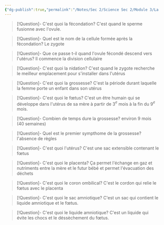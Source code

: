```yaml
---
{"dg-publish":true,"permalink":"/Notes/Sec 2/Science Sec 2/Module 3/La fécondation/"}
---
```



>[!Question]- C'est quoi la fécondation?
>C'est quand le sperme fusionne avec l'ovule.

>[!Question]- Quel est le nom de la cellule formée après la fécondation?
>Le zygote

>[!Question]- Que ce passe t-il quand l'ovule fécondé descend vers l'utérus?
>Il commence la division cellulaire

>[!Question]- C'est quoi la nidation?
>C'est quand le zygote recherche le meilleur emplacement pour s'installer dans l'utérus

>[!Question]- C'est quoi la grossesse?
>C'est la période durant laquelle la femme porte un enfant dans son utérus

>[!Question]- C'est quoi le fœtus?
>C'est un être humain qui se développe dans l'utérus de sa mère à partir de 3$^e$ mois à la fin du 9$^e$ mois.

>[!Question]- Combien de temps dure la grossesse?
>environ 9 mois (40 semaines)

>[!Question]- Quel est le premier sympthome de la grossesse?
>l'absence de règles

>[!Question]- C'est quoi l'utérus?
>C'est une sac extensible contenant le fœtus

>[!Question]- C'est quoi le placenta?
>Ça permet l'échange en gaz et nutriments entre la mère et le futur bébé et permet l'évacuation des déchets

>[!Question]- C'est quoi le coron ombilical?
>C'est le cordon qui relie le fœtus avec le placenta

>[!Question]- C'est quoi le sac amniotique?
>C'est un sac qui contient le liquide amniotique et le fœtus.

>[!Question]- C'est quoi le liquide amniotique?
>C'est un liquide qui évite les chocs et le déssèchement du fœtus.


